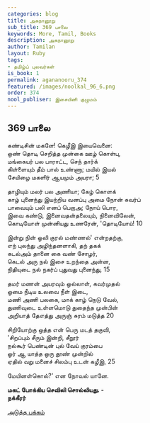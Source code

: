 ```yaml
---
categories: blog
title: அகநானூறு
sub_title: 369 பாலை
keywords: More, Tamil, Books
description: அகநானூறு
author: Tamilan
layout: Ruby
tags:
- தமிழ்ப் புலவர்கள்
is_book: 1
permalink: agananooru_374
featured: /images/noolkal_96_6.png
order: 374
nool_publiser: இசையினி குழுமம்
---
```



## 369 பாலை

கண்டிசின் மகளே! கெழீஇ இயைவெனை:  
ஒண் தொடி செறித்த முன்கை ஊழ் கொள்பு,  
மங்கையர் பல பாராட்ட, செந் தார்க்  
கிள்ளையும் தீம் பால் உண்ணா; மயில் இயல்  
சேயிழை மகளிர் ஆயமும் அயரா; 5

தாழியும் மலர் பல அணியா; கேழ் கொளக்  
காழ் புனைந்து இயற்றிய வனப்பு அமை நோன் சுவர்ப்  
பாவையும் பலி எனப் பெறாஅ; நோய் பொர,  
இவை கண்டு, இனைவதன்தலையும், நினைவிலேன்,  
கொடியோள் முன்னியது உணரேன், 'தொடியோய்! 10

இன்று நின் ஒலி குரல் மண்ணல்' என்றதற்கு,  
எற் புலந்து அழிந்தனளாகி, தற் தகக்  
கடல்அம் தானை கை வண் சோழர்,  
கெடல் அரு நல் இசை உறந்தை அன்ன,  
நிதியுடை நல் நகர்ப் புதுவது புனைந்து, 15

தமர் மணன் அயரவும் ஒல்லாள், கவர்முதல்  
ஓமை நீடிய உலவை நீள் இடை,  
மணி அணி பலகை, மாக் காழ் நெடு வேல்,  
துணிவுடை உள்ளமொடு துதைந்த முன்பின்  
அறியாத் தேஎத்து அருஞ் சுரம் மடுத்த 20

சிறியோற்கு ஒத்த என் பெரு மடத் தகுவி,  
'சிறப்பும் சீரும் இன்றி, சீறூர்  
நல்கூர் பெண்டின் புல் வேய் குரம்பை  
ஓர் ஆ யாத்த ஒரு தூண் முன்றில்  
ஏதில் வறு மனைச் சிலம்பு உடன் கழீஇ, 25

மேயினள்கொல்?' என நோவல் யானே.

**மகட் போக்கிய செவிலி சொல்லியது. -  
நக்கீரர்**

[அடுத்த பக்கம்](agananooru_375)